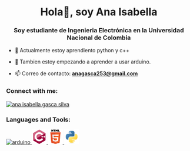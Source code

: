 <h1 align="center">Hola👋, soy Ana Isabella</h1>
<h3 align="center">Soy estudiante de Ingenieria Electrónica en la Universidad Nacional de Colombia</h3>


- 🌱 Actualmente estoy aprendiento python y c++
- 🔭 Tambien estoy empezando a aprender a usar arduino.

- 📫 Correo de contacto: **anagasca253@gmail.com**

<h3 align="left">Connect with me:</h3>
<p align="left">
<a href="https://linkedin.com/in/ana isabella gasca silva" target="blank"><img align="center" src="https://raw.githubusercontent.com/rahuldkjain/github-profile-readme-generator/master/src/images/icons/Social/linked-in-alt.svg" alt="ana isabella gasca silva" height="30" width="40" /></a>
</p>

<h3 align="left">Languages and Tools:</h3>
<p align="left"> <a href="https://www.arduino.cc/" target="_blank" rel="noreferrer"> <img src="https://cdn.worldvectorlogo.com/logos/arduino-1.svg" alt="arduino" width="40" height="40"/> </a> <a href="https://www.w3schools.com/cpp/" target="_blank" rel="noreferrer"> <img src="https://raw.githubusercontent.com/devicons/devicon/master/icons/cplusplus/cplusplus-original.svg" alt="cplusplus" width="40" height="40"/> </a> <a href="https://www.w3.org/html/" target="_blank" rel="noreferrer"> <img src="https://raw.githubusercontent.com/devicons/devicon/master/icons/html5/html5-original-wordmark.svg" alt="html5" width="40" height="40"/> </a> <a href="https://www.python.org" target="_blank" rel="noreferrer"> <img src="https://raw.githubusercontent.com/devicons/devicon/master/icons/python/python-original.svg" alt="python" width="40" height="40"/> </a> </p>
